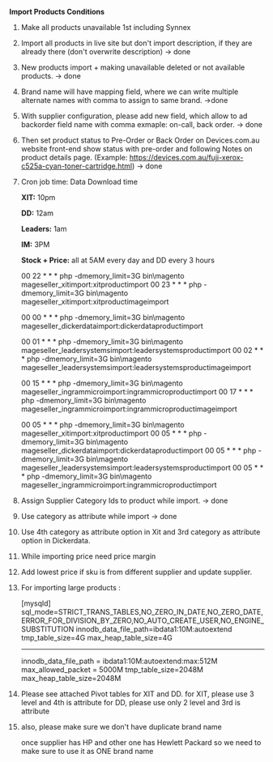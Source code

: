 **Import Products Conditions**
1) Make all products unavailable 1st including Synnex
2) Import all products in live site but don't import description,
   if they are already there (don't overwrite description) -> done
3) New products import + making unavailable deleted or not available products. -> done
4) Brand name will have mapping field, where we can write multiple
   alternate names with comma to assign to same brand. ->done
5) With supplier configuration, please add new field,
   which allow to ad backorder field name with comma exmaple: on-call, back order. -> done
6) Then set product status to Pre-Order or Back Order on Devices.com.au 
   website front-end show status with pre-order and following Notes on product details page. (Example: https://devices.com.au/fuji-xerox-c525a-cyan-toner-cartridge.html)
   -> done
7) Cron job time: Data Download time
   
   **XIT:** 10pm

   **DD:** 12am

   **Leaders:** 1am

   **IM:** 3PM

   **Stock + Price:** all at 5AM every day and DD every 3 hours
   
    00 22 * * *  php -dmemory_limit=3G  bin\magento mageseller_xitimport:xitproductimport
    00 23 * * *  php -dmemory_limit=3G bin\magento mageseller_xitimport:xitproductimageimport
    
    00 00 * * *  php -dmemory_limit=3G  bin\magento mageseller_dickerdataimport:dickerdataproductimport
    
    00 01 * * *  php -dmemory_limit=3G  bin\magento mageseller_leadersystemsimport:leadersystemsproductimport
    00 02 * * *  php -dmemory_limit=3G bin\magento mageseller_leadersystemsimport:leadersystemsproductimageimport

    00 15 * * *  php -dmemory_limit=3G  bin\magento mageseller_ingrammicroimport:ingrammicroproductimport
    00 17 * * *  php -dmemory_limit=3G bin\magento mageseller_ingrammicroimport:ingrammicroproductimageimport

    00 05 * * *  php -dmemory_limit=3G  bin\magento mageseller_xitimport:xitproductimport
    00 05 * * *  php -dmemory_limit=3G  bin\magento mageseller_dickerdataimport:dickerdataproductimport
    00 05 * * *  php -dmemory_limit=3G  bin\magento mageseller_leadersystemsimport:leadersystemsproductimport
    00 05 * * *  php -dmemory_limit=3G  bin\magento mageseller_ingrammicroimport:ingrammicroproductimport
    
8) Assign Supplier Category Ids to product while import. -> done
9) Use category as attribute while import -> done
10) Use 4th category as attribute option in Xit and 3rd category as attribute option in Dickerdata.
11) While importing price need price margin 
12) Add lowest price if sku is from different supplier and update supplier.
13) For importing large products :  

    [mysqld]
    sql_mode=STRICT_TRANS_TABLES,NO_ZERO_IN_DATE,NO_ZERO_DATE,ERROR_FOR_DIVISION_BY_ZERO,NO_AUTO_CREATE_USER,NO_ENGINE_SUBSTITUTION
    innodb_data_file_path=ibdata1:10M:autoextend
    tmp_table_size=4G
    max_heap_table_size=4G

    --------------------------------------------------------------
    innodb_data_file_path = ibdata1:10M:autoextend:max:512M
    max_allowed_packet = 5000M
    tmp_table_size=2048M
    max_heap_table_size=2048M


14) Please see attached Pivot tables for XIT and DD.
    for XIT, please use 3 level and 4th is attribute
    for DD, please use only 2 level and 3rd is attribute

15) also, please make sure we don't have duplicate brand name
    
    once supplier has HP and other one has Hewlett Packard so we need to make sure to use it as ONE brand name
